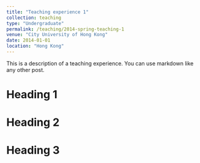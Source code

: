 ```yaml
---
title: "Teaching experience 1"
collection: teaching
type: "Undergraduate"
permalink: /teaching/2014-spring-teaching-1
venue: "City University of Hong Kong"
date: 2014-01-01
location: "Hong Kong"
---
```


This is a description of a teaching experience. You can use markdown like any other post.

Heading 1
======

Heading 2
======

Heading 3
======